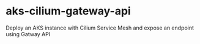 # aks-cilium-gateway-api
Deploy an AKS instance with Cilium Service Mesh and expose an endpoint using Gatway API 
